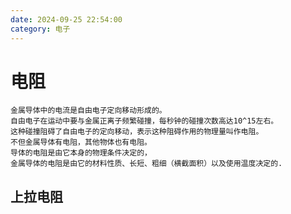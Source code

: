 ```yaml
---
date: 2024-09-25 22:54:00
category: 电子
---
```

# 电阻
    金属导体中的电流是自由电子定向移动形成的。
    自由电子在运动中要与金属正离子频繁碰撞，每秒钟的碰撞次数高达10^15左右。
    这种碰撞阻碍了自由电子的定向移动，表示这种阻碍作用的物理量叫作电阻。
    不但金属导体有电阻，其他物体也有电阻。
    导体的电阻是由它本身的物理条件决定的，
    金属导体的电阻是由它的材料性质、长短、粗细（横截面积）以及使用温度决定的.

## 上拉电阻
